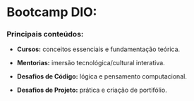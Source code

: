 # Bootcamp DIO: 

### Principais conteúdos:

- **Cursos:** conceitos essenciais e fundamentação teórica.
- **Mentorias:** imersão tecnológica/cultural interativa.

- **Desafios de Código:** lógica e pensamento computacional.
- **Desafios de Projeto:** prática e criação de portifólio.
